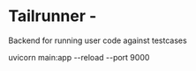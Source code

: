 # Tailrunner - 

Backend for running user code against testcases

uvicorn main:app --reload --port 9000